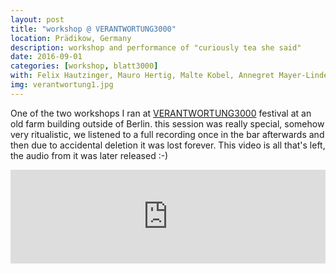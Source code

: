 ```yaml
---
layout: post
title: "workshop @ VERANTWORTUNG3000"
location: Prädikow, Germany
description: workshop and performance of "curiously tea she said"
date: 2016-09-01
categories: [workshop, blatt3000]
with: Felix Hautzinger, Mauro Hertig, Malte Kobel, Annegret Mayer-Lindenberg, David Meier and Yulan Yu
img: verantwortung1.jpg
---
```


One of the two workshops I ran at [VERANTWORTUNG3000](http://www.verantwortung3000.de/) festival at an old farm building outside of Berlin. this session was really special, somehow very ritualistic, we listened to a full recording once in the bar afterwards and then due to accidental deletion it was lost forever. This video is all that's left, the audio from it was later released :-)

<iframe src="https://player.vimeo.com/video/196458352?byline=0&portrait=0" width="100%" frameborder="0" webkitallowfullscreen mozallowfullscreen allowfullscreen></iframe>
